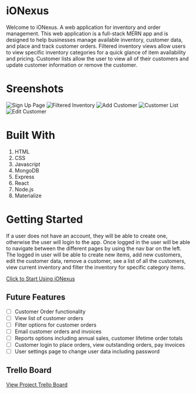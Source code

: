 # iONexus

Welcome to iONexus. A web application for inventory and order management. This web application is a full-stack MERN app and is designed to help businesses manage available inventory, customer data, and place and track customer orders. Filtered inventory views allow users to view specific inventory categories for a quick glance of item availability and pricing. Customer lists allow the user to view all of their customers and update customer information or remove the customer.

# Sreenshots

![Sign Up Page](https://i.imgur.com/t2iqOtD.png)
![Filtered Inventory](https://i.imgur.com/vEvWoG1.png)
![Add Customer](https://i.imgur.com/gfoQats.png)
![Customer List](https://i.imgur.com/5KllVaB.png)
![Edit Customer](https://i.imgur.com/uY0tnRI.png)

# Built With

1. HTML
2. CSS
3. Javascript
4. MongoDB
5. Express
6. React
7. Node.js
8. Materialize

# Getting Started

If a user does not have an account, they will be able to create one, otherwise the user will login to the app. Once logged in the user will be able to navigate between the different pages by using the nav bar on the left. The logged in user will be able to create new items, add new customers, edit the customer data, remove a customer, see a list of all the customers, view current inventory and filter the inventory for specific category items.

[Click to Start Using iONexus](https://ionexus.onrender.com)

## Future Features

- [ ] Customer Order functionality
- [ ] View list of customer orders
- [ ] Filter options for customer orders
- [ ] Email customer orders and invoices
- [ ] Reports options including annual sales, customer lifetime order totals
- [ ] Customer login to place orders, view outstanding orders, pay invoices
- [ ] User settings page to change user data including password

## Trello Board

[View Project Trello Board](https://trello.com/b/7j4HON99/final-project-ionexus-inventory-and-order-management-web-application)
